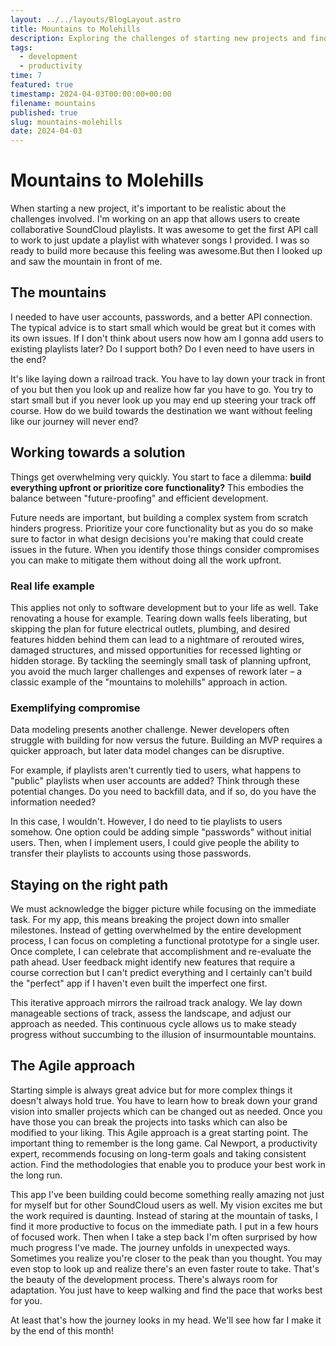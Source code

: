 ```yaml
---
layout: ../../layouts/BlogLayout.astro
title: Mountains to Molehills
description: Exploring the challenges of starting new projects and finding the right balance between planning and action
tags:
  - development
  - productivity
time: 7
featured: true
timestamp: 2024-04-03T00:00:00+00:00
filename: mountains
published: true
slug: mountains-molehills
date: 2024-04-03
---
```


# Mountains to Molehills

When starting a new project, it's important to be realistic about the challenges involved. I'm working on
an app that allows users to create collaborative SoundCloud playlists. It was awesome to get the first API
call to work to just update a playlist with whatever songs I provided. I was so ready to build more
because this feeling was awesome.But then I looked up and saw the mountain in front of me.

## The mountains

I needed to have user accounts, passwords, and a better API connection. The typical advice is to start
small which would be great but it comes with its own issues. If I don't think about users now how am I
gonna add users to existing playlists later? Do I support both? Do I even need to have users in the end?

It's like laying down a railroad track. You have to lay down your track in front of you but then you look
up and realize how far you have to go. You try to start small but if you never look up you may end up
steering your track off course. How do we build towards the destination we want without feeling like our
journey will never end?

## Working towards a solution

Things get overwhelming very quickly. You start to face a dilemma: **build everything upfront or
prioritize core functionality?** This embodies the balance between "future-proofing" and efficient
development.

Future needs are important, but building a complex system from scratch hinders progress. Prioritize your
core functionality but as you do so make sure to factor in what design decisions you're making that could
create issues in the future. When you identify those things consider compromises you can make to mitigate
them without doing all the work upfront.

### Real life example

This applies not only to software development but to your life as well. Take renovating a house for
example. Tearing down walls feels liberating, but skipping the plan for future electrical outlets,
plumbing, and desired features hidden behind them can lead to a nightmare of rerouted wires, damaged
structures, and missed opportunities for recessed lighting or hidden storage. By tackling the seemingly
small task of planning upfront, you avoid the much larger challenges and expenses of rework later – a
classic example of the "mountains to molehills" approach in action.

### Exemplifying compromise

Data modeling presents another challenge. Newer developers often struggle with building for now versus the
future. Building an MVP requires a quicker approach, but later data model changes can be disruptive.

For example, if playlists aren't currently tied to users, what happens to "public" playlists when user
accounts are added? Think through these potential changes. Do you need to backfill data, and if so, do you
have the information needed?

In this case, I wouldn't. However, I do need to tie playlists to users somehow. One option could be adding
simple "passwords" without initial users. Then, when I implement users, I could give people the ability to
transfer their playlists to accounts using those passwords.

## Staying on the right path

We must acknowledge the bigger picture while focusing on the immediate task. For my app, this means
breaking the project down into smaller milestones. Instead of getting overwhelmed by the entire
development process, I can focus on completing a functional prototype for a single user. Once complete, I
can celebrate that accomplishment and re-evaluate the path ahead. User feedback might identify new
features that require a course correction but I can't predict everything and I certainly can't build the
"perfect" app if I haven't even built the imperfect one first.

This iterative approach mirrors the railroad track analogy. We lay down manageable sections of track,
assess the landscape, and adjust our approach as needed. This continuous cycle allows us to make steady
progress without succumbing to the illusion of insurmountable mountains.

## The Agile approach

Starting simple is always great advice but for more complex things it doesn't always hold true. You have
to learn how to break down your grand vision into smaller projects which can be changed out as needed.
Once you have those you can break the projects into tasks which can also be modified to your liking. This
Agile approach is a great starting point. The important thing to remember is the long game. Cal Newport, a
productivity expert, recommends focusing on long-term goals and taking consistent action. Find the
methodologies that enable you to produce your best work in the long run.

This app I've been building could become something really amazing not just for myself but for other
SoundCloud users as well. My vision excites me but the work required is daunting. Instead of staring at
the mountain of tasks, I find it more productive to focus on the immediate path. I put in a few hours of
focused work. Then when I take a step back I'm often surprised by how much progress I've made. The journey
unfolds in unexpected ways. Sometimes you realize you're closer to the peak than you thought. You may even
stop to look up and realize there's an even faster route to take. That's the beauty of the development
process. There's always room for adaptation. You just have to keep walking and find the pace that works
best for you.

At least that's how the journey looks in my head. We'll see how far I make it by the end of this month!
